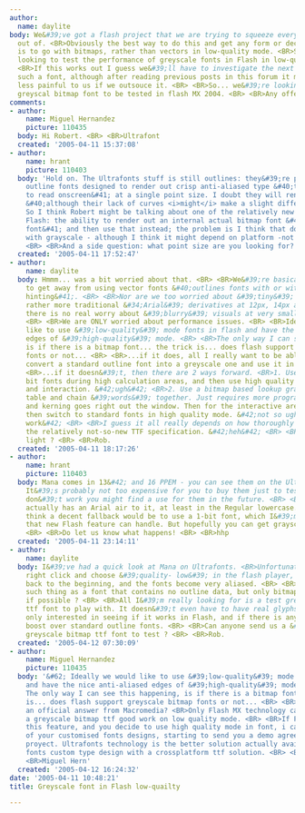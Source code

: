```yaml
---
author:
  name: daylite
body: We&#39;ve got a flash project that we are trying to squeeze every cpu cycle
  out of. <BR>Obviously the best way to do this and get any form or decent quality,
  is to go with bitmaps, rather than vectors in low-quality mode. <BR>So we&#39;re
  looking to test the performance of greyscale fonts in Flash in low-quailty mode.
  <BR>If this works out I guess we&#39;ll have to investigate the next steps of building
  such a font, although after reading previous posts in this forum it might be a lot
  less painful to us if we outsouce it. <BR> <BR>So... we&#39;re looking for a demo
  greyscal bitmap font to be tested in flash MX 2004. <BR> <BR>Any offers ?
comments:
- author:
    name: Miguel Hernandez
    picture: 110435
  body: Hi Robert. <BR> <BR>Ultrafont
  created: '2005-04-11 15:37:08'
- author:
    name: hrant
    picture: 110403
  body: 'Hold on. The Ultrafonts stuff is still outlines: they&#39;re pixelfonts,
    outline fonts designed to render out crisp anti-aliased type &#40;the best stuff
    to read onscreen&#41; at a single point size. I doubt they will render out faster
    &#40;although their lack of curves <i>might</i> make a slight difference&#41;.
    So I think Robert might be talking about one of the relatively new features of
    Flash: the ability to render out an internal actual bitmap font &#40;from an outline
    font&#41; and then use that instead; the problem is I think that doesn&#39;t work
    with grayscale - although I think it might depend on platform -not sure though.
    <BR> <BR>And a side question: what point size are you looking for? <BR> <BR>hhp'
  created: '2005-04-11 17:52:47'
- author:
    name: daylite
  body: Hmmm... was a bit worried about that. <BR> <BR>We&#39;re basically trying
    to get away from using vector fonts &#40;outlines fonts with or without &#39;clever&#39;
    hinting&#41;. <BR> <BR>Nor are we too worried about &#39;tiny&#39; fonts, but
    rather more traditional &#34;Arial&#39; derivatives at 12px, 14px and 18px. So
    there is no real worry about &#39;blurry&#39; visuals at very small font sizes.
    <BR> <BR>We are ONLY worried about performance issues. <BR> <BR>Ideally we would
    like to use &#39;low-quality&#39; mode fonts in flash and have the nice anti-aliased
    edges of &#39;high-quality&#39; mode. <BR> <BR>The only way I can see this happening,
    is if there is a bitmap font... the trick is... does flash support greyscale bitmap
    fonts or not... <BR> <BR>...if it does, all I really want to be able to do is
    convert a standard outline font into a greyscale one and use it in Flash. <BR>
    <BR>...if it doesn&#39;t, then there are 2 ways forward. <BR>1. Use standard 1
    bit fonts during high calculation areas, and then use high quality mode for notifications
    and interaction. &#42;ugh&#42; <BR>2. Use a bitmap based lookup graphic element
    table and chain &#39;words&#39; together. Just requires more programming I guess,
    and kerning goes right out the window. Then for the interactive areas, I would
    then switch to standard fonts in high quality mode. &#42;not so ugh, just more
    work&#42; <BR> <BR>I guess it all really depends on how thoroughly flash has embraced
    the relatively not-so-new TTF specification. &#42;heh&#42; <BR> <BR>Any further
    light ? <BR> <BR>Rob.
  created: '2005-04-11 18:17:26'
- author:
    name: hrant
    picture: 110403
  body: Mana comes in 13&#42; and 16 PPEM - you can see them on the Ultrafonts site.
    It&#39;s probably not too expensive for you to buy them just to test; and if they
    don&#39;t work you might find a use for them in the future. <BR> <BR>&#42; Which
    actually has an Arial air to it, at least in the Regular lowercase. <BR> <BR>I
    think a decent fallback would be to use a 1-bit font, which I&#39;m pretty sure
    that new Flash feature can handle. But hopefully you can get grayscale to work.
    <BR> <BR>Do let us know what happens! <BR> <BR>hhp
  created: '2005-04-11 23:14:11'
- author:
    name: daylite
  body: I&#39;ve had a quick look at Mana on Ultrafonts. <BR>Unfortunately if you
    right click and choose &#39;quality- low&#39; in the flash player, we go straight
    back to the beginning, and the fonts become very aliased. <BR> <BR>Is there no
    such thing as a font that contains no outline data, but only bitmap data ? <BR>Greyscale
    if possible ? <BR> <BR>All I&#39;m really looking for is a test greyscale bitmap
    ttf font to play with. It doesn&#39;t even have to have real glyphs in it. We&#39;re
    only interested in seeing if it works in Flash, and if there is any performance
    boost over standard outline fonts. <BR> <BR>Can anyone send us a &#39;demo&#39;
    greyscale bitmap ttf font to test ? <BR> <BR>Rob.
  created: '2005-04-12 07:30:09'
- author:
    name: Miguel Hernandez
    picture: 110435
  body: '&#62; Ideally we would like to use &#39;low-quality&#39; mode fonts in flash
    and have the nice anti-aliased edges of &#39;high-quality&#39; mode.  <BR> <BR>&#62;
    The only way I can see this happening, is if there is a bitmap font... the trick
    is... does flash support greyscale bitmap fonts or not... <BR> <BR>- Did you receive
    an official answer from Macromedia? <BR>Only Flash MX technology can really guarantee
    a greyscale bitmap ttf good work on low quality mode. <BR> <BR>If Flash dont support
    this feature, and you decide to use high quality mode in font, i can do the development
    of your customised fonts designs, starting to send you a demo agreement for the
    proyect. Ultrafonts technology is the better solution actually available for greyscale
    fonts custom type design with a crossplatform ttf solution. <BR> <BR>Best, <BR>
    <BR>Miguel Hern'
  created: '2005-04-12 16:24:32'
date: '2005-04-11 10:48:21'
title: Greyscale font in Flash low-quailty

---
```

